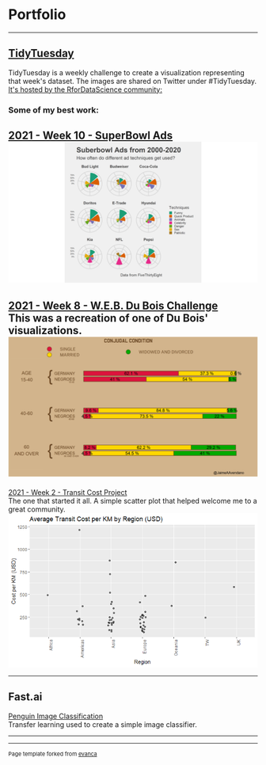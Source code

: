 # Portfolio

---

## [TidyTuesday](https://github.com/javendano585/TidyTuesday)
TidyTuesday is a weekly challenge to create a visualization representing that week's dataset. The images are shared on Twitter under #TidyTuesday.
[It's hosted by the RforDataScience community:](https://github.com/rfordatascience/tidytuesday)

### Some of my best work:  

[2021 - Week 10 - SuperBowl Ads](https://github.com/javendano585/TidyTuesday/tree/main/2021_Week_10)  
<img src="https://github.com/javendano585/TidyTuesday/blob/main/2021_Week_10/2021_Week_10.png?raw=true"/>
---
[2021 - Week 8 - W.E.B. Du Bois Challenge](https://github.com/javendano585/TidyTuesday/tree/main/2021_Week_08)  
This was a recreation of one of Du Bois' visualizations.
<img src="https://github.com/javendano585/TidyTuesday/blob/main/2021_Week_08/2021_Week8.png?raw=true"/>
---
[2021 - Week 2 - Transit Cost Project](https://github.com/javendano585/TidyTuesday/tree/main/2021_Week_02)  
The one that started it all. A simple scatter plot that helped welcome me to a great community.  
<img src="https://github.com/javendano585/TidyTuesday/blob/main/2021_Week_02/2021_W02.png?raw=true"/>

---

## Fast.ai

[Penguin Image Classification](https://github.com/javendano585/penguin_voila)  
Transfer learning used to create a simple image classifier.

---




---
<p style="font-size:11px">Page template forked from <a href="https://github.com/evanca/quick-portfolio">evanca</a></p>
<!-- Remove above link if you don't want to attibute -->
